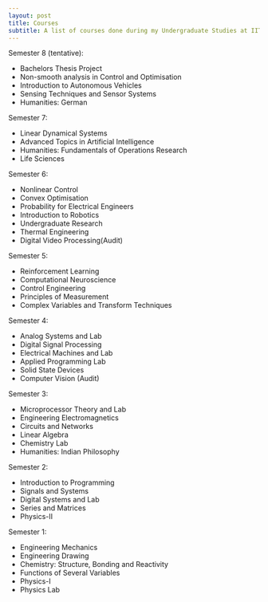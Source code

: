 ```yaml
---
layout: post
title: Courses
subtitle: A list of courses done during my Undergraduate Studies at IITM
---
```

Semester 8 (tentative):
* Bachelors Thesis Project
* Non-smooth analysis in Control and Optimisation
* Introduction to Autonomous Vehicles
* Sensing Techniques and Sensor Systems
* Humanities: German


Semester 7:
* Linear Dynamical Systems
* Advanced Topics in Artificial Intelligence
* Humanities: Fundamentals of Operations Research
* Life Sciences

Semester 6:
* Nonlinear Control
* Convex Optimisation
* Probability for Electrical Engineers
* Introduction to Robotics
* Undergraduate Research
* Thermal Engineering
* Digital Video Processing(Audit)

Semester 5:
* Reinforcement Learning
* Computational Neuroscience
* Control Engineering
* Principles of Measurement
* Complex Variables and Transform Techniques

Semester 4:
* Analog Systems and Lab
* Digital Signal Processing
* Electrical Machines and Lab
* Applied Programming Lab
* Solid State Devices
* Computer Vision (Audit)

Semester 3:
* Microprocessor Theory and Lab
* Engineering Electromagnetics
* Circuits and Networks
* Linear Algebra
* Chemistry Lab
* Humanities: Indian Philosophy

Semester 2:
* Introduction to Programming
* Signals and Systems
* Digital Systems and Lab
* Series and Matrices
* Physics-II

Semester 1:
* Engineering Mechanics
* Engineering Drawing
* Chemistry: Structure, Bonding and Reactivity
* Functions of Several Variables
* Physics-I 
* Physics Lab
